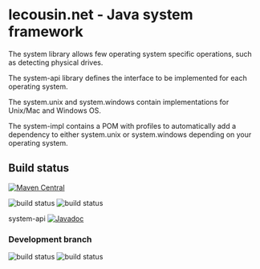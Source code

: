 # lecousin.net - Java system framework

The system library allows few operating system specific operations, such as detecting
physical drives.

The system-api library defines the interface to be implemented for each operating system.

The system.unix and system.windows contain implementations for Unix/Mac and Windows OS.

The system-impl contains a POM with profiles to automatically add a dependency to either
system.unix or system.windows depending on your operating system.

## Build status

[![Maven Central](https://img.shields.io/maven-central/v/net.lecousin.framework.system/system-api.svg)](http://search.maven.org/#search%7Cga%7C1%7Cg%3A%22net.lecousin.framework.system%22)

![build status](https://travis-ci.org/lecousin/java-framework-system.svg?branch=master "Build Status")
![build status](https://ci.appveyor.com/api/projects/status/github/lecousin/java-framework-system?branch=master&svg=true "Build Status")

system-api [![Javadoc](https://img.shields.io/badge/javadoc-0.2.3-brightgreen.svg)](https://www.javadoc.io/doc/net.lecousin.framework.system/system-api/0.2.3)

### Development branch

![build status](https://travis-ci.org/lecousin/java-framework-system.svg?branch=dev "Build Status")
![build status](https://ci.appveyor.com/api/projects/status/github/lecousin/java-framework-system?branch=dev&svg=true "Build Status")
